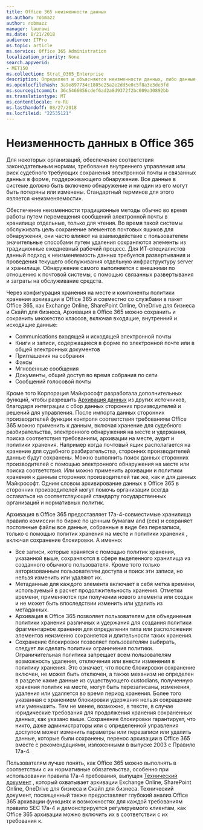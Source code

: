 ```yaml
---
title: Office 365 неизменности данных
ms.author: robmazz
author: robmazz
manager: laurawi
ms.date: 8/21/2018
audience: ITPro
ms.topic: article
ms.service: Office 365 Administration
localization_priority: None
search.appverid:
- MET150
ms.collection: Strat_O365_Enterprise
description: Определяет и объясняются неизменности данных, либо данные, должно быть включено обнаружение и не может быть удален или изменен.
ms.openlocfilehash: 3a9e897734c1805e25a2e2dd5e0c5f8a3e3de3fd
ms.sourcegitcommit: 36c5466056cdef6ad2a8d9372f2bc009a30892bb
ms.translationtype: MT
ms.contentlocale: ru-RU
ms.lasthandoff: 08/27/2018
ms.locfileid: "22535121"
---
```

# <a name="immutability-in-office-365"></a>Неизменность данных в Office 365
Для некоторых организаций, обеспечение соответствия законодательным нормам, требования внутреннего управления или риск судебного требующих сохранения электронной почты и связанных данных в форме, поддерживающего обнаружение. Все данные в системе должно быть включено обнаружение и ни один из его могут быть потеряны или изменены. Стандартный терминов для этого является «неизменяемости». 

Обеспечение неизменности традиционные методы обычно во время работы путем перемещения сообщений электронной почты в хранилище отдельные, только для чтения. Во время такой системы обслуживать цель сохранение элементов почтовых ящиков для обнаружения, они часто влияют на взаимодействие с пользователем значительные способами путем удаления сохраняются элементы из традиционные ежедневный рабочий процесс. Для ИТ-специалистов данный подход к неизменяемость данных требуется развертывания и проведения текущего обслуживания отдельную инфраструктуру server и хранилище. Обнаружение самого выполняется с внешними по отношению к почтовой системы, с помощью связанных развертывания и затраты на обслуживание средств.

Через конфигурация хранения на месте и компоненты политики хранения архивации в Office 365 и совместно со службами в пакет Office 365, как Exchange Online, SharePoint Online, OneDrive для бизнеса и Скайп для бизнеса, Архивация в Office 365 можно сохранить и сохранить множество классов, включая входящие, внутренний и исходящие данные:
- Communications входящей и исходящей электронной почты
- Книги и записи, содержащиеся в форме по электронной почте или в общей электронных документов
- Приглашения на собрания
- Факсы
- Мгновенные сообщения
- Документы, общий доступ во время собрания по сети
- Сообщений голосовой почты

Кроме того Корпорация Майкрософт разработала дополнительных функций, чтобы разрешить [Архивация данных](https://support.office.com/article/Archiving-third-party-data-in-Office-365-0ce338d5-3666-4a18-86ab-c6910ff408cc) из других источников, благодаря интеграции с сбор данных сторонних производителей и решений для управления. После импорта данных сторонних производителей функции контроля соответствия требованиям Office 365 можно применить к данным, включая хранение для судебного разбирательства, электронного обнаружения на месте и удержания, поиска соответствия требованиям, архивации на месте, аудит и политики хранения. Например когда почтовый ящик располагается на хранение для судебного разбирательства, сторонних производителей данные будут сохранены. Можно выполнить поиск данных сторонних производителей с помощью электронного обнаружения на месте или поиска соответствия. Или можно применить архивации и политики хранения к данным сторонних производителей так же, как и для данных Майкрософт. Одним словом архивирование данных в Office 365 в сторонних производителей могут помочь организации всегда оставаться на соответствующий стандарту государственных организаций и нормативных политик.

Архивация в Office 365 предоставляет 17a-4-совместимые хранилища правило комиссии по бирже по ценным бумагам and (сек) и сохраняет постоянные файлы все данные, собранные в виде без перезаписи, только с помощью политик хранения на месте и политики хранения , включая сохранение блокировки. А именно:
- Все записи, которые хранятся с помощью политик хранения, указанной выше, сохраняются в сфере выделенного хранилища из созданного обычного пользователя. Кроме того только авторизованным пользователям доступа и поиск эти записи, но нельзя изменить или удаляют их.
- Метаданные для каждого элемента включает в себя метка времени, используемый в расчет продолжительность хранения. Отметки времени, применяются при получении нового элемента или создан и не может быть впоследствии изменить или удалить из метаданных.
- Архивация в Office 365 позволяет пользователям для объединения политики хранения различных и удержания для создания политики фрагментарное хранения для определения типа или расположения элементов неизменно сохраняется и длительности таких хранения.
- Сохранение блокировки позволяет пользователям выбирать, следует ли сделать политики ограничения политики. Ограничительная политика запрещает всем пользователям возможность удаления, отключения или внести изменения в политику хранения. Это означает, что после блокировки сохранение включен, не может быть отключен, а также механизм не определен в разделе какие данные из существующего custodians, полученную хранения политик на месте, могут быть перезаписаны, изменения, удаления или удаляется во время период хранения. Более того указанная с хранением блокировки удержания нельзя сокращение или уменьшить. Тем не менее, возможно, в тексте, в случае юридические требования для продолжения хранения сохраненных данных, как указано выше. Сохранение блокировки гарантирует, что никто, даже администраторы или с определенной управления доступом может изменить параметры или перезаписи или удалить данные, которые были сохранены, перенос архивации в Office 365 вместе с рекомендациями, изложенными в выпуске 2003 с Правило 17a-4.

Пользователям лучше понять, как Office 365 можно выполнять в соответствии с их нормативные обязательства, особенно при использовании правила 17a-4 требования, выпущен [Технический документ](https://go.microsoft.com/fwlink/?linkid=830440) , который охватывает архивации Exchange Online, SharePoint Online, OneDrive для бизнеса и Скайп для бизнеса. Технический документ, посвященный также предоставляет глубокий анализ Office 365 архивации функциях и возможностях для каждой требованиям правило SEC 17a-4 и демонстрируется регулируемого клиентам, как Office 365 архивации можно включить их в соответствии с их требования к.